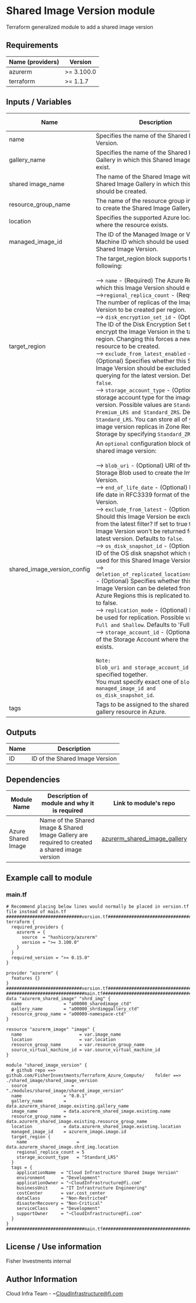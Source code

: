 # Shared Image Version module

Terraform generalized module to add a shared image version

## Requirements

| Name (providers)   | Version            |
|--------------------|--------------------|
| azurerm            | >= 3.100.0         |
| terraform          | >= 1.1.7 |


## Inputs / Variables

| Name              | Description                              | Type    | Default Value   | Required | Sensitive |
|-------------------|------------------------------------------|---------|-----------------|:--------:| --------- |
| name | Specifies the name of the Shared Image Version. | `string` | `None`  | yes | no |
| gallery_name | Specifies the name of the Shared Image Gallery in which this Shared Image should exist. | `string` | `None`  | yes | no |
| shared image_name | The name of the Shared Image within the Shared Image Gallery in which this Version should be created. | `string` | `None`  | yes | no |
| resource_group_name | The name of the resource group in which to create the Shared Image Gallery. | `string` | `None`  | yes | no |
| location | Specifies the supported Azure location where the resource exists. | `string` | `None`  | yes | no |
| managed_image_id | The ID of the Managed Image or Virtual Machine ID which should be used for this Shared Image Version. | `string` | `None`  | yes | no |
| target_region | The target_region block supports the following: <br><br> --> `name` - (Required) The Azure Region in which this Image Version should exist.<br>-->`regional_replica_count` - (Required) The number of replicas of the Image Version to be created per region.<br> --> `disk_encryption_set_id` - (Optional) The ID of the Disk Encryption Set to encrypt the Image Version in the target region. Changing this forces a new resource to be created.<br> --> `exclude_from_latest_enabled` - (Optional) Specifies whether this Shared Image Version should be excluded when querying for the latest version. Defaults to `false`.<br> --> `storage_account_type` - (Optional) The storage account type for the image version. Possible values are `Standard_LRS, Premium_LRS and Standard_ZRS`. Defaults to `Standard_LRS`. You can store all of your image version replicas in Zone Redundant Storage by specifying `Standard_ZRS`. | `map` | `None`  | yes | no |
| shared_image_version_config | An `optional` configuration block of the shared image version: <br><br> --> `blob_uri` - (Optional) URI of the Azure Storage Blob used to create the Image Version.<br> --> `end_of_life_date` -  (Optional) he end of life date in RFC3339 format of the Image Version.<br> --> `exclude_from_latest` - (Optional) Should this Image Version be excluded from the latest filter? If set to true this Image Version won't be returned for the latest version. Defaults to `false`. <br> --> `os_disk_snapshot_id` - (Optional) The ID of the OS disk snapshot which should be used for this Shared Image Version. <br> --> `deletion_of_replicated_locations_enabled` - (Optional) Specifies whether this Shared Image Version can be deleted from the Azure Regions this is replicated to. Defaults to false. <br> --> `replication_mode` - (Optional) Mode to be used for replication. Possible values are `Full and Shallow`. Defaults to 'Full'. <br> --> `storage_account_id` - (Optional) The ID of the Storage Account where the Blob exists. <br><br> `Note:`<br> `blob_uri and storage_account_id` must be specified together.<br> You must specify exact one of `blob_uri, managed_image_id and os_disk_snapshot_id`. | `map` | `{}`  | no | no |
| tags | Tags to be assigned to the shared image gallery resource in Azure. | `object` or `map` | `null` | yes | no |

## Outputs
| Name              | Description                              |
|-------------------|------------------------------------------|
| ID | ID of the Shared Image Version |

## Dependencies

| Module Name       | Description of module and why it is required | Link to module's repo |
|-------------------|----------------------------------------------|:---------------------:|
| Azure Shared Image              | Name of the Shared Image & Shared Image Gallery are required to created a shared image version            | [azurerm_shared_image_gallery](https://github.com/FisherInvestments/Terraform_Azure_Compute/tree/main/shared_image/shared_image) |


## Example call to module

### main.tf
```HCL
# Recommend placing below lines would normally be placed in version.tf file instead of main.tf
#############################version.tf####################################
terraform {
  required_providers {
    azurerm = {
      source  = "hashicorp/azurerm"
      version = ">= 3.100.0"
    }
  }
  required_version = ">= 0.15.0"
}

provider "azurerm" {
  features {}
}
#############################version.tf####################################
##############################main.tf######################################
data "azurerm_shared_image" "shrd_img" {
  name                = "a00000_sharedimage_ctd"
  gallery_name        = "a00000_shrdimggallery_ctd"
  resource_group_name = "a00000-namespace-ctd"
}

resource "azurerm_image" "image" {
  name                      = var.image_name
  location                  = var.location
  resource_group_name       = var.resource_group_name
  source_virtual_machine_id = var.source_virtual_machine_id
}

module "shared_image_version" {
  # github repo ==> github.com/FisherInvestments/Terraform_Azure_Compute/    folder ==> ./shared_image/shared_image_version
  source                 = "./modules/shared_image/shared_image_version"
  name                = "0.0.1"
  gallery_name        = data.azurerm_shared_image.existing.gallery_name
  image_name          = data.azurerm_shared_image.existing.name
  resource_group_name = data.azurerm_shared_image.existing.resource_group_name
  location            = data.azurerm_shared_image.existing.location 
  managed_image_id    = azurerm_image.image.id
  target_region {
    name                   = data.azurerm_shared_image.shrd_img.location
    regional_replica_count = 5
    storage_account_type   = "Standard_LRS"
  }
  tags = {
    applicationName  = "Cloud Infrastructure Shared Image Version"
    environment      = "Development"
    applicationOwner = "~CloudInfrastructure@fi.com"
    businessUnit     = "IT Infrastructure Engineering"
    costCenter       = var.cost_center
    dataClass        = "Non-Restricted"
    disasterRecovery = "Non-Critical"
    serviceClass     = "Development"
    supportOwner     = "~CloudInfrastructure@fi.com"
  }
}
##############################main.tf######################################
```

## License / Use information

Fisher Investments internal


## Author Information

Cloud Infra Team - ~CloudInfrastructure@fi.com

